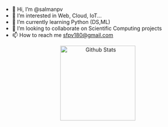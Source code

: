 - 👋 Hi, I’m @salmanpv
- 👀 I’m interested in Web, Cloud, IoT...
- 🌱 I’m currently learning Python (DS,ML)
- 💞️ I’m looking to collaborate on Scientific Computing projects
- 📫 How to reach me sfpv180@gmail.com

<p align="center"> <img alt="Github Stats" height=200 src="https://github-readme-stats.vercel.app/api?username=salmanpv&show_icons=true&locale=en&layout=compact&hide_rank=true"> </p>
<!---
salmanpv/salmanpv is a ✨ special ✨ repository because its `README.md` (this file) appears on your GitHub profile.
You can click the Preview link to take a look at your changes.
--->
